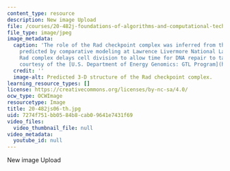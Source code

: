 ```yaml
---
content_type: resource
description: New image Upload
file: /courses/20-482j-foundations-of-algorithms-and-computational-techniques-in-systems-biology-spring-2006/7274f751bb0584b8cab09641e7431f69_20-482js06-th.jpg
file_type: image/jpeg
image_metadata:
  caption: 'The role of the Rad checkpoint complex was inferred from the 3-D structure
    predicted by comparative modeling at Lawrence Livermore National Laboratory. The
    Rad complex delays cell division to allow time for DNA repair to take place. (Image
    courtesy of the [U.S. Department of Energy Genomics: GTL Program](http://doegenomestolife.org/).)'
  credit: ''
  image-alt: Predicted 3-D structure of the Rad checkpoint complex.
learning_resource_types: []
license: https://creativecommons.org/licenses/by-nc-sa/4.0/
ocw_type: OCWImage
resourcetype: Image
title: 20-482js06-th.jpg
uid: 7274f751-bb05-84b8-cab0-9641e7431f69
video_files:
  video_thumbnail_file: null
video_metadata:
  youtube_id: null
---
```

New image Upload